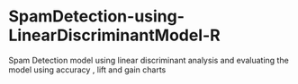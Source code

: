 # SpamDetection-using-LinearDiscriminantModel-R
Spam Detection model using linear discriminant analysis and evaluating the model using accuracy , lift and gain charts
